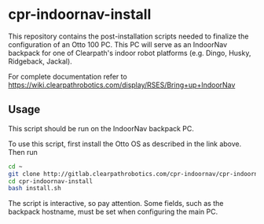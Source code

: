 # cpr-indoornav-install

This repository contains the post-installation scripts needed to finalize the configuration of an Otto 100 PC. This PC will serve as an IndoorNav
backpack for one of Clearpath's indoor robot platforms (e.g. Dingo, Husky, Ridgeback, Jackal).

For complete documentation refer to https://wiki.clearpathrobotics.com/display/RSES/Bring+up+IndoorNav


## Usage

This script should be run on the IndoorNav backpack PC.

To use this script, first install the Otto OS as described in the link above.  Then run

```bash
cd ~
git clone http://gitlab.clearpathrobotics.com/cpr-indoornav/cpr-indoornav-install
cd cpr-indoornav-install
bash install.sh
```

The script is interactive, so pay attention.  Some fields, such as the backpack hostname, must be set when configuring the main PC.
